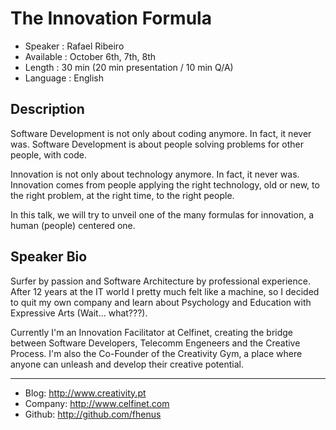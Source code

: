 The Innovation Formula
========================

* Speaker   : Rafael Ribeiro
* Available : October 6th, 7th, 8th
* Length    : 30 min (20 min presentation / 10 min Q/A)
* Language  : English

Description
-----------

Software Development is not only about coding anymore. In fact, it never was. Software Development is about people 
solving problems for other people, with code. 

Innovation is not only about technology anymore. In fact, it never was. Innovation comes from people applying the 
right technology, old or new, to the right problem, at the right time, to the right people.

In this talk, we will try to unveil one of the many formulas for innovation, a human (people) centered one. 

Speaker Bio
-----------

Surfer by passion and Software Architecture by professional experience. After 12 years at the IT world I pretty much felt like a 
machine, so I decided to quit my own company and learn about Psychology and Education with Expressive Arts (Wait... what???). 

Currently I'm an Innovation Facilitator at Celfinet, creating the bridge between Software Developers, Telecomm Engeneers and the
Creative Process. I'm also the Co-Founder of the Creativity Gym, a place where anyone can unleash and develop their creative potential.

-----

* Blog: http://www.creativity.pt
* Company: http://www.celfinet.com
* Github: http://github.com/fhenus
